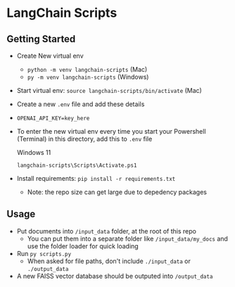 # LangChain Scripts

## Getting Started

- Create New virtual env
  - `python -m venv langchain-scripts` (Mac)
  - `py -m venv langchain-scripts` (Windows)
- Start virtual env: `source langchain-scripts/bin/activate` (Mac)
- Create a new `.env` file and add these details
- ```
  OPENAI_API_KEY=key_here
  ```
- To enter the new virtual env every time you start your Powershell (Terminal) in this directory, add this to `.env` file

  Windows 11

  ```
  langchain-scripts\Scripts\Activate.ps1
  ```

- Install requirements: `pip install -r requirements.txt`
  - Note: the repo size can get large due to depedency packages

## Usage

- Put documents into `/input_data` folder, at the root of this repo
  - You can put them into a separate folder like `/input_data/my_docs` and use the folder loader for quick loading
- Run `py scripts.py`
  - When asked for file paths, don't include `./input_data` or `./output_data`
- A new FAISS vector database should be outputed into `/output_data`
